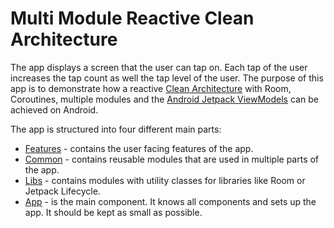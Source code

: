 # Multi Module Reactive Clean Architecture

The app displays a screen that the user can tap on. Each tap of the user increases the tap count as
 well the tap level of the user. The purpose of this app is to demonstrate how a reactive
 [Clean Architecture][1] with Room, Coroutines, multiple modules and the [Android Jetpack ViewModels][2]
 can be achieved on Android.


The app is structured into four different main parts:
* [Features](./features) - contains the user facing features of the app.
* [Common](./common) - contains reusable modules that are used in multiple parts of the app.
* [Libs](./libs) - contains modules with utility classes for libraries like Room or Jetpack Lifecycle.
* [App](./app) - is the main component. It knows all components and sets up the app. It should be 
kept as small as possible.

[1]: https://blog.cleancoder.com/uncle-bob/2012/08/13/the-clean-architecture.html
[2]: https://developer.android.com/topic/libraries/architecture/viewmodel